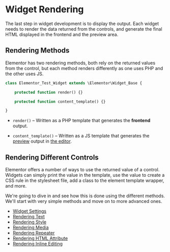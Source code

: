 # Widget Rendering

<Badge type="tip" vertical="top" text="Elementor Core" /> <Badge type="warning" vertical="top" text="Intermediate" />

The last step in widget development is to display the output. Each widget needs to render the data returned from the controls, and generate the final HTML displayed in the frontend and the preview area.

## Rendering Methods

Elementor has two rendering methods, both rely on the returned values from the control, but each method renders differently as one uses PHP and the other uses JS.

```php
class Elementor_Test_Widget extends \Elementor\Widget_Base {

	protected function render() {}

	protected function content_template() {}

}
```

* `render()` – Written as a PHP template that generates the **frontend** output.

* `content_template()` – Written as a JS template that generates the [preview](/editor/elementor-preview) output in [the editor](/editor/).

## Rendering Different Controls

Elementor offers a number of ways to use the returned value of a control. Widgets can simply print the value in the template, use the value to create a CSS rule in the stylesheet file, add a class to the element template wrapper, and more.

We're going to dive in and see how this is done using the different methods. We'll start with very simple methods and move on to more advanced ones.

* [Widget Settings](./widget-settings)
* [Rendering Text](./rendering-text)
* [Rendering Style](./rendering-style)
* [Rendering Media](./rendering-media)
* [Rendering Repeater](./rendering-repeaters)
* [Rendering HTML Attribute](./rendering-html-attribute)
* [Rendering Inline Editing](./rendering-inline-editing)

